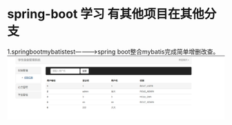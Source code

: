 # spring-boot 学习 有其他项目在其他分支
1.springbootmybatistest————>spring boot整合mybatis完成简单增删改查。
 ![image](https://github.com/changbaibai/spring-boot/blob/master/DormitoryManagementSystem/doc/1.png)
